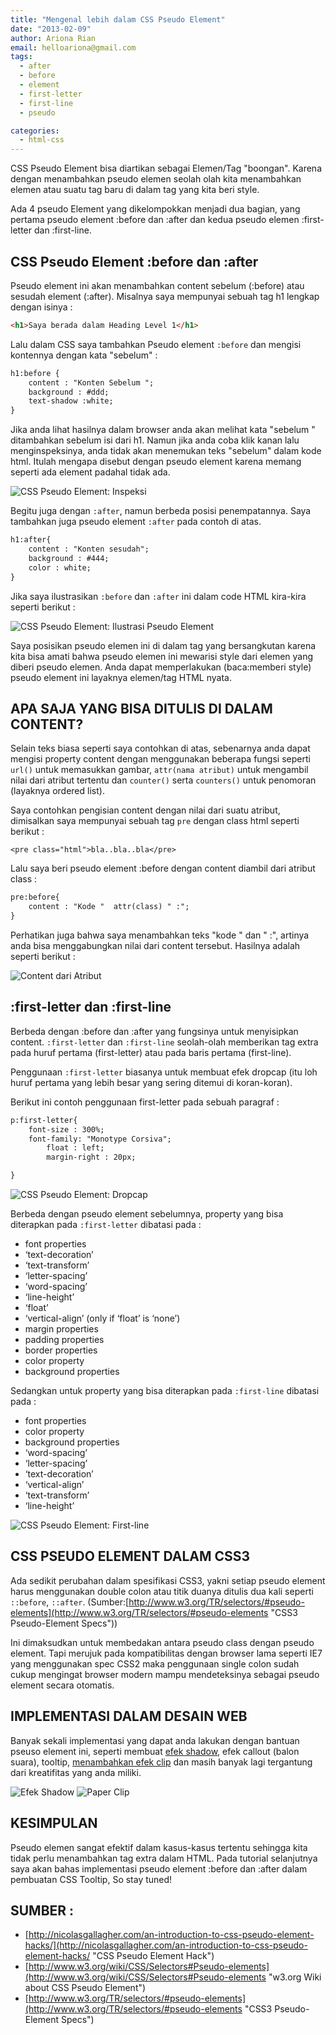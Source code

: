 ```yaml
---
title: "Mengenal lebih dalam CSS Pseudo Element"
date: "2013-02-09"
author: Ariona Rian
email: helloariona@gmail.com
tags: 
  - after
  - before
  - element
  - first-letter
  - first-line
  - pseudo

categories: 
  - html-css
---
```


CSS Pseudo Element bisa diartikan sebagai Elemen/Tag "boongan". Karena dengan menambahkan pseudo elemen seolah olah kita menambahkan elemen atau suatu tag baru di dalam tag yang kita beri style.

Ada 4 pseudo Element yang dikelompokkan menjadi dua bagian, yang pertama pseudo element :before dan :after dan kedua pseudo elemen :first-letter dan :first-line.

## CSS Pseudo Element :before dan :after

Pseudo element ini akan menambahkan content sebelum (:before) atau sesudah element (:after). Misalnya saya mempunyai sebuah tag h1 lengkap dengan isinya :

```html
<h1>Saya berada dalam Heading Level 1</h1>
```

Lalu dalam CSS saya tambahkan Pseudo element `:before` dan mengisi kontennya dengan kata "sebelum" :

```html
h1:before {
    content : "Konten Sebelum ";
    background : #ddd;
    text-shadow :white;
}
```

Jika anda lihat hasilnya dalam browser anda akan melihat kata "sebelum " ditambahkan sebelum isi dari h1. Namun jika anda coba klik kanan lalu menginspeksinya, anda tidak akan menemukan teks "sebelum" dalam kode html. Itulah mengapa disebut dengan pseudo element karena memang seperti ada element padahal tidak ada.

![CSS Pseudo Element: Inspeksi](./images/inspect.png)

Begitu juga dengan `:after`, namun berbeda posisi penempatannya. Saya tambahkan juga pseudo element `:after` pada contoh di atas.

```html
h1:after{
    content : "Konten sesudah";
    background : #444;
    color : white;
}
```

Jika saya ilustrasikan `:before` dan `:after` ini dalam code HTML kira-kira seperti berikut :

![CSS Pseudo Element: Ilustrasi Pseudo Element](./images/illustration.gif)

Saya posisikan pseudo elemen ini di dalam tag yang bersangkutan karena kita bisa amati bahwa pseudo elemen ini mewarisi style dari elemen yang diberi pseudo elemen. Anda dapat memperlakukan (baca:memberi style) pseudo element ini layaknya elemen/tag HTML nyata.

## APA SAJA YANG BISA DITULIS DI DALAM CONTENT?

Selain teks biasa seperti saya contohkan di atas, sebenarnya anda dapat mengisi property content dengan menggunakan beberapa fungsi seperti `url()` untuk memasukkan gambar, `attr(nama atribut)` untuk mengambil nilai dari atribut tertentu dan `counter()` serta `counters()` untuk penomoran (layaknya ordered list).

Saya contohkan pengisian content dengan nilai dari suatu atribut, dimisalkan saya mempunyai sebuah tag `pre` dengan class html seperti berikut :

```
<pre class="html">bla..bla..bla</pre>
```

Lalu saya beri pseudo element :before dengan content diambil dari atribut class :

```html
pre:before{
    content : "Kode "  attr(class) " :";
}
```

Perhatikan juga bahwa saya menambahkan teks "kode " dan " :", artinya anda bisa menggabungkan nilai dari content tersebut. Hasilnya adalah seperti berikut :

![Content dari Atribut](./images/attr.png)

## :first-letter dan :first-line

Berbeda dengan :before dan :after yang fungsinya untuk menyisipkan content. `:first-letter` dan `:first-line` seolah-olah memberikan tag extra pada huruf pertama (first-letter) atau pada baris pertama (first-line).

Penggunaan `:first-letter` biasanya untuk membuat efek dropcap (itu loh huruf pertama yang lebih besar yang sering ditemui di koran-koran).

Berikut ini contoh penggunaan first-letter pada sebuah paragraf :

```html
p:first-letter{
    font-size : 300%;
    font-family: "Monotype Corsiva";
        float : left;
        margin-right : 20px;

}
```

![CSS Pseudo Element: Dropcap](./images/first-letter.png)

Berbeda dengan pseudo element sebelumnya, property yang bisa diterapkan pada `:first-letter` dibatasi pada :

- font properties
- ‘text-decoration’
- ‘text-transform’
- ‘letter-spacing’
- ‘word-spacing’
- ‘line-height’
- ‘float’
- ‘vertical-align’ (only if ‘float’ is ‘none’)
- margin properties
- padding properties
- border properties
- color property
- background properties

Sedangkan untuk property yang bisa diterapkan pada `:first-line` dibatasi pada :

- font properties
- color property
- background properties
- ‘word-spacing’
- ‘letter-spacing’
- ‘text-decoration’
- ‘vertical-align’
- ‘text-transform’
- ‘line-height’

![CSS Pseudo Element: First-line](./images/first-line.png)

## CSS PSEUDO ELEMENT DALAM CSS3

Ada sedikit perubahan dalam spesifikasi CSS3, yakni setiap pseudo element harus menggunakan double colon atau titik duanya ditulis dua kali seperti `::before`, `::after`. (Sumber:[http://www.w3.org/TR/selectors/#pseudo-elements](http://www.w3.org/TR/selectors/#pseudo-elements "CSS3 Pseudo-Element Specs"))

Ini dimaksudkan untuk membedakan antara pseudo class dengan pseudo element. Tapi merujuk pada kompatibilitas dengan browser lama seperti IE7 yang menggunakan spec CSS2 maka penggunaan single colon sudah cukup mengingat browser modern mampu mendeteksinya sebagai pseudo element secara otomatis.

## IMPLEMENTASI DALAM DESAIN WEB

Banyak sekali implementasi yang dapat anda lakukan dengan bantuan pseuso element ini, seperti membuat [efek shadow](/bermain-main-dengan-css3-box-shadow/ "Bermain-main dengan CSS3 : Box-shadow"), efek callout (balon suara), tooltip, [menambahkan efek clip](/how-to-add-a-paper-clip-on/ "How to add a paper clip on an element") dan masih banyak lagi tergantung dari kreatifitas yang anda miliki.

![Efek Shadow](./images/lengkungtengah.jpg) ![Paper Clip](./images/demo.png)

## KESIMPULAN

Pseudo elemen sangat efektif dalam kasus-kasus tertentu sehingga kita tidak perlu menambahkan tag extra dalam HTML. Pada tutorial selanjutnya saya akan bahas implementasi pseudo element :before dan :after dalam pembuatan CSS Tooltip, So stay tuned!

## SUMBER :

- [http://nicolasgallagher.com/an-introduction-to-css-pseudo-element-hacks/](http://nicolasgallagher.com/an-introduction-to-css-pseudo-element-hacks/ "CSS Pseudo Element Hack")
- [http://www.w3.org/wiki/CSS/Selectors#Pseudo-elements](http://www.w3.org/wiki/CSS/Selectors#Pseudo-elements "w3.org Wiki about CSS Pseudo Element")
- [http://www.w3.org/TR/selectors/#pseudo-elements](http://www.w3.org/TR/selectors/#pseudo-elements "CSS3 Pseudo-Element Specs")
